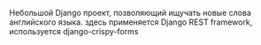 Небольшой Django проект, позволяющий ищучать новые слова английского языка.
здесь применяется Django REST framework, используется django-crispy-forms 
